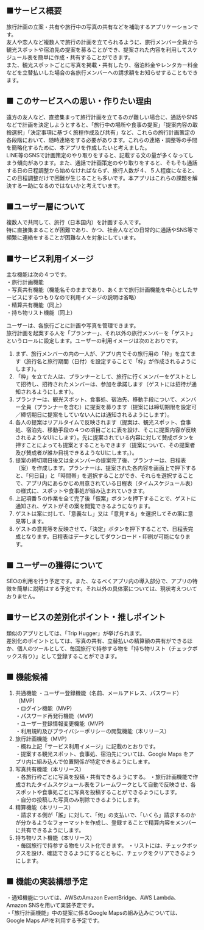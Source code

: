 ## ■サービス概要
旅行計画の立案・共有や旅行中の写真の共有などを補助するアプリケーションです。  
友人や恋人など複数人で旅行の計画を立てられるように、旅行メンバー全員から観光スポットや宿泊先の提案を募ることができ、提案された内容を利用してスケジュール表を簡単に作成・共有することができます。  
また、観光スポットごとに写真を掲載・共有したり、宿泊料金やレンタカー料金などを立替払いした場合の各旅行メンバーへの請求額をお知らせすることもできます。  

## ■ このサービスへの思い・作りたい理由
遠方の友人など、直接集まって旅行計画を立てるのが難しい場合に、通話やSNSなどで計画を決定しようとすると、「旅行中の場所や食事の提案」「提案内容の取捨選択」「決定事項に基づく旅程作成及び共有」など、これらの旅行計画策定の各段階において、随時連絡をする必要があります。これらの連絡・調整等の手間を簡略化するために、本アプリを作成したいと考えました。  
LINE等のSNSで計画策定のやり取りをすると、記載する文の量が多くなってしまう傾向があります。また、通話で計画策定のやり取りをすると、そもそも通話する日の日程調整から始めなければならず、旅行人数が４、５人程度になると、この日程調整だけで困難が生じることも多いです。本アプリはこれらの課題を解決する一助になるのではないかと考えています。  

## ■ユーザー層について
複数人で共同して、旅行（日本国内）を計画する人です。  
特に直接集まることが困難であり、かつ、社会人などの日常的に通話やSNS等で頻繁に連絡をすることが困難な人を対象にしています。

## ■サービス利用イメージ
主な機能は次の４つです。  
・旅行計画機能  
・写真共有機能（機能名そのままであり、あくまで旅行計画機能を中心としたサービスにするつもりなので利用イメージの説明は省略）  
・精算共有機能（同上）  
・持ち物リスト機能（同上）  

ユーザーは、各旅行ごとに計画や写真を管理できます。  
旅行計画を起案する人を「プランナー」、それ以外の旅行メンバーを「ゲスト」というロールに設定します。ユーザーの利用イメージは次のとおりです。  
1. まず、旅行メンバーの内の一人が、アプリ内でその旅行用の「枠」を立てます（旅行名と旅行期間（日付）を設定することで「枠」が作成されるようにします）。  
2. 「枠」を立てた人は、プランナーとして、旅行に行くメンバーをゲストとして招待し、招待されたメンバーは、参加を承諾します（ゲストには招待が通知されるようにします）。  
3. プランナーは、観光スポット、食事処、宿泊先、移動手段について、メンバー全員（プランナーを含む）に提案を募ります（提案には締切期限を設定可／締切期日に提案をしていない人には通知されるようにします）。  
4. 各人の提案はリアルタイムで反映されます（提案は、観光スポット、食事処、宿泊先、移動手段の４つの項目ごとに表を設け、そこに提案内容が反映されるようなUIにします）。先に提案されている内容に対して賛成ボタンを押すことによっても提案とすることもできます（提案について、その提案者及び賛成者が誰か目視できるようなUIにします。）。  
5. 提案の締切期日後又は全メンバーの提案完了後、プランナーは、日程表（案）を作成します。プランナーは、提案された各内容を画面上で押下すると、「何日目」と「時間帯」を選択することができ、それらを選択することで、アプリ内にあらかじめ用意されている日程表（タイムスケジュール表）の様式に、スポットや食事処が組み込まれていきます。  
6. 上記項番５の作業を全て完了後「仮案」ボタンを押下することで、ゲストに通知され、ゲストがその案を閲覧できるようになります。
7. ゲストは案に対して、「意義なし」又は「意見する」を選択してその案に意見等します。
8. ゲストの意見等を反映させて、「決定」ボタンを押下することで、日程表完成となります。日程表はデータとしてダウンロード・印刷が可能になります。

## ■ ユーザーの獲得について
SEOの利用を行う予定です。また、なるべくアプリ内の導入部分で、アプリの特徴を簡単に説明はする予定です。それ以外の具体案については、現状考えついておりません。  

## ■サービスの差別化ポイント・推しポイント
類似のアプリとしては、「Trip Hugger」が挙げられます。  
差別化のポイントとしては、写真の共有、立替払いの精算額の共有ができるほか、個人のツールとして、毎回旅行で持参する物を「持ち物リスト（チェックボックス有り）」として登録することができます。

## ■ 機能候補
1. 共通機能
・ユーザー登録機能（名前、メールアドレス、パスワード）（MVP)  
・ログイン機能（MVP)  
・パスワード再発行機能（MVP)  
・ユーザー登録情報変更機能（MVP)  
・利用規約及びプライバシーポリシーの閲覧機能（本リリース）
2. 旅行計画機能（MVP）  
・概ね上記「サービス利用イメージ」に記載のとおりです。  
・提案する観光スポット、食事処、宿泊先については、Google Maps をアプリ内に組み込んで位置関係が特定できるようにします。  
3. 写真共有機能（本リリース）  
・各旅行枠ごとに写真を投稿・共有できるようにする。
・旅行計画機能で作成されたタイムスケジュール表をフレームワークとして自動で反映させ、各スポットや食事処ごとに写真を投稿することができるようにします。  
・自分の投稿した写真のみ削除できるようにします。
4. 精算機能（本リリース）  
・請求する側が「誰」に対して、「何」の支払いで、「いくら」請求するのかが分かるようなフォーマットを作成し、登録することで精算内容をメンバーに共有できるようにします。  
5. 持ち物リスト機能（本リリース）  
・毎回旅行で持参する物をリスト化できます。
・リストには、チェックボックスを設け、確認できるようにするとともに、チェックをクリアできるようにします。

## ■ 機能の実装構想予定
・通知機能については、AWSのAmazon EventBridge、AWS Lambda、Amazon SNSを用いて実装予定です。  
・「旅行計画機能」中の提案に係るGoogle Mapsの組み込みについては、Google Maps APIを利用する予定です。
